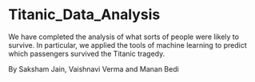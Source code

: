 # Titanic_Data_Analysis
We have completed the analysis of what sorts of people were likely to survive. In particular, we applied the tools of machine learning to predict which passengers survived the Titanic tragedy.

By Saksham Jain, Vaishnavi Verma and Manan Bedi
